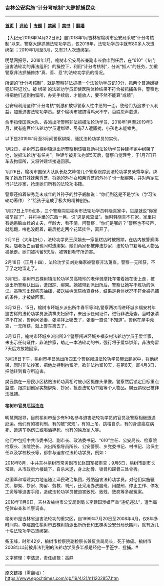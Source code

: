 ### 吉林公安实施“计分考核制”大肆抓捕民众

---

#### [首页](../../../..?n11202857) &nbsp;|&nbsp; [评论](../../../../../epoch-comment?n11202857) &nbsp;|&nbsp; [专题](../../../../../epoch-special?n11202857) &nbsp;|&nbsp; [禁闻](../../../../../epoch-news?n11202857) &nbsp;|&nbsp; [禁书](../../../../../books?n11202857) &nbsp;|&nbsp; [翻墙](https://github.com/gfw-breaker/nogfw/blob/master/README.md?n11202857)


<div class="post_content" id="artbody" itemprop="articleBody">
 <!-- article content begin -->
 <p>
  【大纪元2019年04月22日讯】自2018年1月吉林省榆树市公安局采取“计分考核制”以来，警察大肆抓捕法轮功学员，仅2018年，法轮功学员中就有80多人次遭
  <ok href="https://www.epochtimes.com/gb/tag/%E7%BB%91%E6%9E%B6.html">
   绑架
  </ok>
  ；2019年1月至3月，又有21人次遭绑架。
 </p>
 <p>
  明慧网报导，2018年1月，榆树市公安局长兼副市长俞申到任后，在“610”（专门迫害法轮功的非法组织）的操控下，利用“计分考核制”，分派“抓人”的任务，加重警察非法抓捕修炼“真、善、忍”的法轮功学员的情况。
 </p>
 <p>
  所谓的“计分考核制”，就是警察非法抓捕一个法轮功学员记10分，抓两个普通嫌疑犯却只记1分。被
  <ok href="https://www.epochtimes.com/gb/tag/%E7%BB%91%E6%9E%B6.html">
   绑架
  </ok>
  的法轮功学员即使医院体检结果不符合被抓捕条件，警察也得把他们送到拘留所，办完手续后，才能放人，要不然不能算“成绩”。
 </p>
 <p>
  公安局利用这种“计分考核”刺激和放纵警察人性中恶的一面，使他们为追求个人利益，加重迫害法轮功学员。整个榆树市被搞得鸡犬不宁，百姓怨声载道。
 </p>
 <p>
  俞申指使国保大队、各派出所警察非法抓捕法轮功学员，2018年1月至2019年3月，就有逾百位法轮功学员遭绑架，另有7人遭骚扰，小孩也未能幸免。
 </p>
 <p>
  以下是2019年1月至3月间警察绑架、骚扰法轮功学员的实例。
 </p>
 <p>
  1月2日，榆树市五棵树镇派出所警察到该镇互助村法轮功学员钟建华家中绑架了他，说抓法轮功“有任务”。钟建华被非法拘留5天后，警察自觉理亏，于1月7日开车去拘留所，又将钟建华接送回家。
 </p>
 <p>
  1月26日，榆树市国保大队队长赵文峰带几个警察跟踪到法轮功学员柴秀华家，绑架了她及其妹妹柴秀芝，将她的外孙女和柴秀芝的外孙子也一起绑架，并对两家进行非法抄家，抢走她们所有的法轮功书籍。
 </p>
 <p>
  警察还掐着柴秀芝未成年的外孙子的脖子威胁说：“你们到这是不是学法（学习法轮功著作）？”给孩子造成了极大的精神创伤。
 </p>
 <p>
  1月27日上午9点多，三个警察闯进榆树市法轮功学员韩晓真家中，进屋就说“你家被举报了”，并将手里的东西一晃，说“这是蒐查证”。当时韩晓真不在家，家里只有她患脑血栓的丈夫，年龄大、看不清，问警察：“你们是哪的？”警察也不吱声，就乱翻，啥也没翻着，最后抢走两个花篮挂件，离开了。
 </p>
 <p>
  2月11日（大年初七），法轮功学员王凤娟去一家蛋糕店时被跟踪，在店内被警察绑架。店老板白丽君也同时遭绑架，她们两家都被非法抄家，法轮功书籍等私人物品被抢走。她们被拘留5天后，被转到看守所迫害。
 </p>
 <p>
  2月18日（正月十四），法轮功学员刘兆梅家被警察非法蒐查。警察一无所获，不了了之地溜走了。
 </p>
 <p>
  3月1日，榆树市五棵树镇法轮功学员高艳珍的老伴骑摩托车带着她在街上走，被派出所警察认出后，遭跟踪、绑架。她被带到派出所后，警察让她写不炼功的保证。高艳珍出现病态抽搐，被送榆树医院检查身体，结果是身体状况不符合被抓捕的条件，才被放回家。
 </p>
 <p>
  3月13日、15日，榆树市环城乡派出所牛春平等3名警察两次闯进环城乡福安村年逾古稀的法轮功学员张清祥夫妇家中，未出示任何证件，进行非法蒐查。当时张清祥不在家，警察问张妻，张清祥上哪去了，张妻一直说“不知道”。警察在屋中蒐查，一无所获，就上警车离去了。
 </p>
 <p>
  3月13日，榆树市环城乡派出所3个警察闯进环城乡福安村法轮功学员于爱华家，未出示任何证件，非法抄家，劫走一本法轮功的书，强行将于爱华绑架，非法拘留7天后方放她回家。
 </p>
 <p>
  3月26日下午，榆树市华昌派出所四五个警察闯进法轮功学员樊云鹏家中，将他绑架，同时非法抄家，把他劫持到拘留所，欲非法拘留10天，在第8天，即4月3日，把他转到看守所迫害。
 </p>
 <p>
  樊云鹏在一居民小区粘贴法轮功真相时被小区摄像头录像。警察然后锁定目标重点监控、跟踪到他家实施绑架、抄家，抢走法轮功书籍等个人物品。樊云鹏现已被非法批捕。
 </p>
 <h4>
  榆树市官员厄运连连
 </h4>
 <p>
  明慧网报导，目前榆树市至少有50名参与迫害法轮功学员的官员及警察相继遭遇厄运。他们有的被判刑，有的被“双规”，有的上吊、跳楼自杀，有的身患癌症病死、遭遇车祸伤亡或喝酒猝死，也有的殃及家人等。
 </p>
 <p>
  他们中包括中共市委书记、副市长、政法委书记、“610”主任、公安局长、检察院检察长、法院院长、派出所指导员所长、公安警察、乡党委书记、村书记、治保主任以及学校校长等，都参与迫害过法轮功学员，例如：
 </p>
 <p>
  2018年8月，中共吉林榆树市常务副市长赵国军被审查；9月6日，榆树市副市长常建，从市政府六楼跳下，自杀未遂，身上肋骨、锁骨和踝骨三处骨折。
 </p>
 <p>
  赵国军和常建卖力地追随江泽民政治集团，残酷迫害法轮功学员，对他们实施骚扰、绑架、抄家、拘留、劳教、判刑，还采用办洗脑班、用酷刑、停止工作、停发工资等等迫害手段，造成法轮功学员被迫害致死、致残、致疯等多起冤案。
 </p>
 <p>
  2018年11月9日，吉林省榆树市公安局副局长李建国涉嫌严重“违纪违法”，遭当局纪律审查和监察调查。
 </p>
 <p>
  榆树市是吉林省迫害法轮功的重灾区，自1999年7月20日至2008年4月，仅8年多时间内，李建国任榆树市五棵树镇派出所所长和五棵树公安分局长期间，就有近几十名法轮功学员遭绑架。
 </p>
 <p>
  柴玉峰，时年42岁，榆树市检察院副检察长兼反贪局局长，死于肺癌。榆树市2008年以前被非法判刑的法轮功学员多半都是经他一手签字、批捕。#
 </p>
 <p>
  文字整理：李洁思，责任编辑：高静
 </p>
 <!-- article content end -->
 <div id="below_article_ad">
 </div>
</div>


---

原文链接（需翻墙）：https://www.epochtimes.com/gb/19/4/21/n11202857.htm